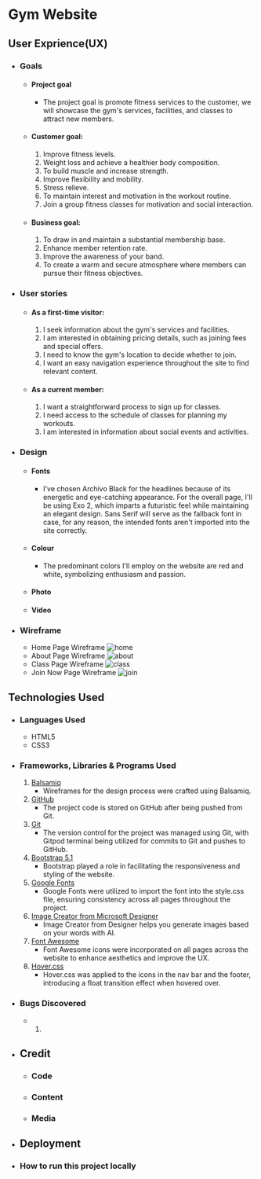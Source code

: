 # Gym Website

## User Exprience(UX)

- ### Goals

  - #### Project goal 
    - The project goal is promote fitness services to the customer, we will showcase the gym's services, facilities, and classes to attract new members.
  
  
  - #### Customer goal:
     1. Improve fitness levels.
     2. Weight loss and achieve a healthier body composition.
     3. To build muscle and increase strength.
     4. Improve flexibility and mobility.
     5. Stress relieve.
     6. To maintain interest and motivation in the workout routine.
     7. Join a group fitness classes for motivation and social interaction.
  
  - #### Business  goal:
     1. To draw in and maintain a substantial membership base.
     2. Enhance member retention rate.
     3. Improve the awareness of your band.
     4. To create a warm and secure atmosphere where members can pursue their fitness objectives.
  
- ### User stories
     - #### As a first-time visitor:
        1. I seek information about the gym's services and facilities.
        2. I am interested in obtaining pricing details, such as joining fees and special offers.
        3. I need to know the gym's location to decide whether to join.
        4. I want an easy navigation experience throughout the site to find relevant content.
     - #### As a current member:
        1. I want a straightforward process to sign up for classes.
        2. I need access to the schedule of classes for planning my workouts.
        3. I am interested in information about social events and activities.


- ### Design

  - #### Fonts
     - I've chosen Archivo Black for the headlines because of its energetic and eye-catching appearance. For the overall page, I'll be using Exo 2, which imparts a futuristic feel while maintaining an elegant design. Sans Serif will serve as the fallback font in case, for any reason, the intended fonts aren't imported into the site correctly.

   - #### Colour
     - The predominant colors I'll employ on the website are red and white, symbolizing enthusiasm and passion.

   - #### Photo

   - #### Video

- ### Wireframe
    - Home Page Wireframe 
    ![home](home.png)
    - About Page Wireframe 
    ![about](about.png)
    - Class Page Wireframe 
    ![class](class.png)
    - Join Now Page Wireframe 
    ![join](join.png)

## Technologies Used

- ### Languages Used
    - HTML5
    - CSS3

- ### Frameworks, Libraries & Programs Used
    1. [Balsamiq](https://balsamiq.com/)
        - Wireframes for the design process were crafted using Balsamiq.
    2. [GitHub](https://github.com/)
        - The project code is stored on GitHub after being pushed from Git.
    3. [Git](https://git-scm.com/)
        - The version control for the project was managed using Git, with Gitpod terminal being utilized for commits to Git and pushes to GitHub.
    4. [Bootstrap 5.1](https://getbootstrap.com/docs/5.1/getting-started/introduction/)
        - Bootstrap played a role in facilitating the responsiveness and styling of the website.
    5. [Google Fonts](https://fonts.google.com/)
        - Google Fonts were utilized to import the font into the style.css file, ensuring consistency across all pages throughout the project.
    6. [Image Creator from Microsoft Designer](https://copilot.microsoft.com/images/create)
       - Image Creator from Designer helps you generate images based on your words with AI.
    7. [Font Awesome](https://fontawesome.com/v5/search)
       - Font Awesome icons were incorporated on all pages across the website to enhance aesthetics and improve the UX.
    8. [Hover.css](https://ianlunn.github.io/Hover/)
       - Hover.css was applied to the icons in the nav bar and the footer, introducing a float transition effect when hovered over.

- ### Bugs Discovered
    - 1. 

- ## Credit
    - ###  Code
    - ### Content
    - ### Media

- ## Deployment

- ### How to run this project locally
